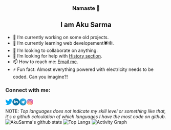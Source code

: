 <div align="center">
  <h3>Namaste 🙏</h3>
    <h2>I am Aku Sarma</h2>
</div>

- 🔭 I’m currently working on some old projects.
- 🌱 I’m currently learning web developement🕷🕸.
- 👯 I’m looking to collaborate on anything.
- 🤔 I’m looking for help with [History section](https://github.com/AkuSarma/Calculator/issues "AkuSarma/Calculator").
- 📫 How to reach me: <a href="mailto:akusarma17022gmail.com">Email me</a>.<br>
- ⚡ Fun fact: Almost everything powered with electricity needs to be coded. Can you imagine?!

### Connect with me:

[<img align="left" alt="Twitter" width="22px" src="images/twitter.png" />][twitter]
[<img align="left" alt="LinkedIn" width="22px" src="images/linkedin.png" />][linkedin]
[<img align="left" alt="Telegram" width="22px" src="images/telegram-icon.png" />][Telegram]
[<img align="left" alt="instagram" width="22px" src="images/instagram.png" />][instagram]

[twitter]: https://twitter.com/AkuSarma
[linkedin]: https://www.linkedin.com/in/akusarma
[Telegram]: https://t.me/AkuSarma
[instagram]: https://www.instagram.com/aku_sarma_/

<br/>

NOTE: *Top languages does not indicate my skill level or something like that, it's a github calculation of which languages I have the most code on github.*
<br>
![AkuSarma's github stats](https://github-readme-stats.vercel.app/api?username=AkuSarma&show_icons=true&count_private=true&theme=radical)
![Top Langs](https://github-readme-stats.vercel.app/api/top-langs/?username=AkuSarma&theme=radical)
![Activity Graph](https://activity-graph.herokuapp.com/graph?username=AkuSarma&theme=redical)
